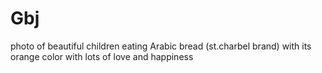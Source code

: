 # Gbj
photo of beautiful children eating Arabic bread (st.charbel brand) with its orange color with lots of love and happiness
